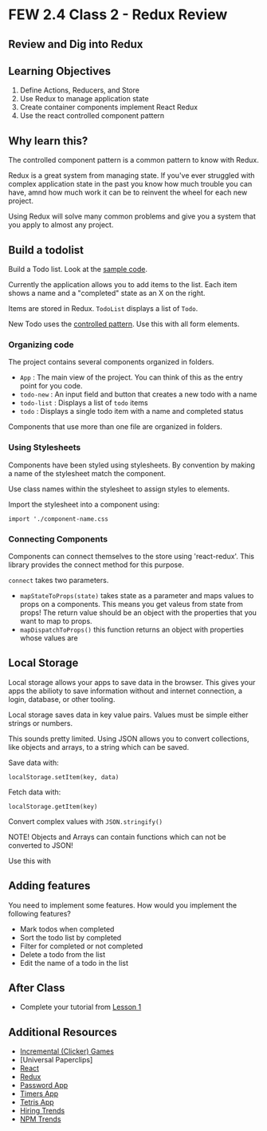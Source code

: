 # FEW 2.4 Class 2 - Redux Review 

## Review and Dig into Redux

## Learning Objectives 

1. Define Actions, Reducers, and Store
1. Use Redux to manage application state 
1. Create container components implement React Redux
1. Use the react controlled component pattern

## Why learn this?

The controlled component pattern is a common pattern to know with Redux. 

Redux is a great system from managing state. If you've ever struggled with complex application state in the past you know how much trouble you can have, amnd how much work it can be to reinvent the wheel for each new project. 

Using Redux will solve many common problems and give you a system that you apply to almost any project. 

## Build a todolist

Build a Todo list. Look at the [sample code](https://github.com/soggybag/redux-todo). 

Currently the application allows you to add items to the list. Each item shows a name and a "completed" state as an X on the right. 

Items are stored in Redux. `TodoList` displays a list of `Todo`. 

New Todo uses the [controlled pattern](https://reactjs.org/docs/forms.html). Use this with all form elements. 

### Organizing code

The project contains several components organized in folders. 

- `App` : The main view of the project. You can think of this as the entry point for you code. 
- `todo-new` : An input field and button that creates a new todo with a name
- `todo-list` : Displays a list of `todo` items
- `todo` : Displays a single todo item with a name and completed status

Components that use more than one file are organized in folders. 

### Using Stylesheets

Components have been styled using stylesheets. By convention  by making a name of the stylesheet match the component. 

Use class names within the stylesheet to assign styles to elements. 

Import the stylesheet into a component using: 

`import './component-name.css`

### Connecting Components 

Components can connect themselves to the store using 'react-redux'. This library provides the connect method for this purpose. 

`connect` takes two parameters. 

- `mapStateToProps(state)` takes state as a parameter and maps values to props on a components. This means you get valeus from state from props! The return value should be an object with the properties that you want to map to props. 
- `mapDispatchToProps()` this function returns an object with properties whose values are 

## Local Storage 

Local storage allows your apps to save data in the browser. This gives your apps the abilioty to save information without and internet connection, a login, database, or other tooling. 

Local storage saves data in key value pairs. Values must be simple either strings or numbers. 

This sounds pretty limited. Using JSON allows you to convert collections, like objects and arrays, to a string which can be saved. 

Save data with: 

`localStorage.setItem(key, data)`

Fetch data with: 

`localStorage.getItem(key)`

Convert complex values with `JSON.stringify()`

NOTE! Objects and Arrays can contain functions which can not be converted to JSON!

Use this with 

## Adding features 

You need to implement some features. How would you implement the following features? 

- Mark todos when completed
- Sort the todo list by completed
- Filter for completed or not completed
- Delete a todo from the list
- Edit the name of a todo in the list

## After Class

- Complete your tutorial from [Lesson 1](Lesson-01.md)

## Additional Resources

- [Incremental (Clicker) Games](https://en.wikipedia.org/wiki/Incremental_game)
- [Universal Paperclips]
- [React](https://reactjs.org)
- [Redux](https://redux.js.org)
- [Password App](https://github.com/MakeSchool-Tutorials/web-7-react-redux-passwords-app)
- [Timers App](https://github.com/MakeSchool-Tutorials/web-7-react-redux-timers-app)
- [Tetris App](https://github.com/MakeSchool-Tutorials/web-7-react-redux-tetris-app) 
- [Hiring Trends](https://www.hntrends.com/2018/jun-no-signs-of-slowing-for-react.html?compare1=React&compare2=Redux&compare3=Angular+2&compare4=AngularJS)
- [NPM Trends](https://npm-stat.com/charts.html?package=react&package=vue&package=angular&package=angular%202&package=redux&from=2016-06-01&to=2018-05-31)

